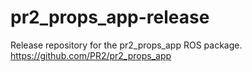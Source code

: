 pr2_props_app-release
=====================

Release repository for the pr2_props_app ROS package. https://github.com/PR2/pr2_props_app
